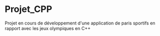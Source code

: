 # Projet_CPP
Projet en cours de développement d'une application de paris sportifs en rapport avec les jeux olympiques en C++
